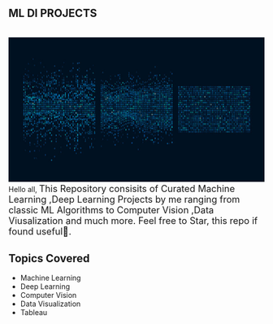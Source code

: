 ## **ML Dl PROJECTS**

<br>
<img src="images/machine-learning-wiki.jpg"><img>
Hello  all,
<font size=4>This Repository consisits of Curated Machine Learning ,Deep Learning Projects by me ranging from classic ML Algorithms to Computer Vision ,Data Viusalization and much more.
Feel free to Star, this repo if found useful🙂.</font>

## Topics Covered

* Machine Learning
* Deep  Learning
* Computer Vision
* Data Visualization
* Tableau
